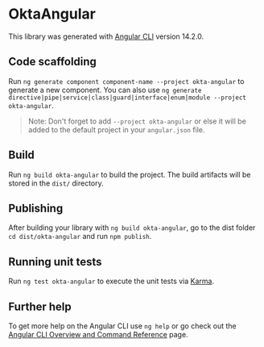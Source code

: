 # OktaAngular

This library was generated with [Angular CLI](https://github.com/angular/angular-cli) version 14.2.0.

## Code scaffolding

Run `ng generate component component-name --project okta-angular` to generate a new component. You can also use `ng generate directive|pipe|service|class|guard|interface|enum|module --project okta-angular`.
> Note: Don't forget to add `--project okta-angular` or else it will be added to the default project in your `angular.json` file. 

## Build

Run `ng build okta-angular` to build the project. The build artifacts will be stored in the `dist/` directory.

## Publishing

After building your library with `ng build okta-angular`, go to the dist folder `cd dist/okta-angular` and run `npm publish`.

## Running unit tests

Run `ng test okta-angular` to execute the unit tests via [Karma](https://karma-runner.github.io).

## Further help

To get more help on the Angular CLI use `ng help` or go check out the [Angular CLI Overview and Command Reference](https://angular.io/cli) page.
